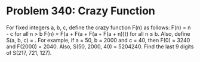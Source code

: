 # Problem 340: Crazy Function
For fixed integers a, b, c, define the crazy function F(n) as follows:
F(n) = n - c for all n &gt; b F(n) = F(a + F(a + F(a + F(a + n)))) for
all n ≤ b. Also, define S(a, b, c) = . For example, if a = 50, b = 2000
and c = 40, then F(0) = 3240 and F(2000) = 2040. Also, S(50, 2000, 40) =
5204240. Find the last 9 digits of S(217, 721, 127).
